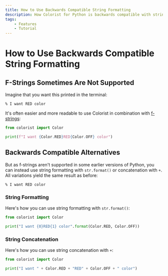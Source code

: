 ```yaml
---
title: How to Use Backwards Compatible String Formatting
description: How Colorist for Python is backwards compatible with string formatting and concatenation. Includes code examples.
tags:
    - Features
    - Tutorial
---
```


# How to Use Backwards Compatible String Formatting
## F-Strings Sometimes Are Not Supported
Imagine that you want this printed in the terminal:

<pre><code>% I want <span class="fg-red">RED</span> color</code></pre>

It's often easier and more readable to use Colorist in combination with [f-strings](https://peps.python.org/pep-0498/):

```python linenums="1" hl_lines="3"
from colorist import Color

print(f"I want {Color.RED}RED{Color.OFF} color")
```

## Backwards Compatible Alternatives
But as f-strings aren't supported in some earlier versions of Python, you can instead use string formatting with `str.format()` or concatenation with `+`. All variations yield the same result as before:

<pre><code>% I want <span class="fg-red">RED</span> color</code></pre>

### String Formatting
Here's how you can use string formatting with `str.format()`:

```python linenums="1" hl_lines="3"
from colorist import Color

print("I want {0}RED{1} color".format(Color.RED, Color.OFF))
```

### String Concatenation
Here's how you can use string concatenation with `+`:

```python linenums="1" hl_lines="3"
from colorist import Color

print("I want " + Color.RED + "RED" + Color.OFF + " color")
```

